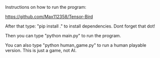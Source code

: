 Instructions on how to run the program:

https://github.com/Max112358/Tensor-Bird

After that type:
"pip install ."
to install dependencies. Dont forget that dot!

Then you can type "python main.py" to run the program.

You can also type "python human_game.py" to run a human playable version. This is just a game, not AI.